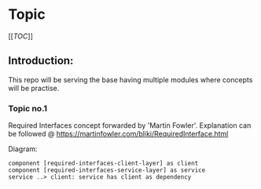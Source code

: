 # Topic
[[_TOC_]]
## Introduction:
This repo will be serving the base having multiple modules where concepts will be practise. 


### Topic no.1
Required Interfaces concept forwarded by 'Martin Fowler'. Explanation can be followed @ https://martinfowler.com/bliki/RequiredInterface.html

Diagram:
```plantuml
component [required-interfaces-client-layer] as client
component [required-interfaces-service-layer] as service
service ..> client: service has client as dependency
```

